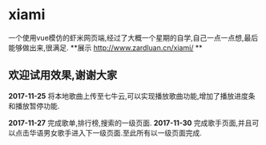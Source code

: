 # xiami
一个使用vue模仿的虾米网页端,经过了大概一个星期的自学,自己一点一点想,最后能够做出来,很满足.
**展示 http://www.zardluan.cn/xiami/ **
## 欢迎试用效果,谢谢大家 ##

**2017-11-25**
将本地歌曲上传至七牛云,可以实现播放歌曲功能,增加了播放进度条和播放暂停功能.


**2017-11-27**
完成歌单,排行榜,搜索的一级页面.
**2017-11-30**
完成歌手页面,并且可以点击华语男女歌手进入下一级页面.至此所有以一级页面完成.
